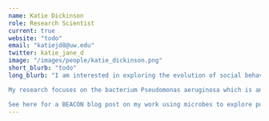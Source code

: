 ```yaml
---
name: Katie Dickinson
role: Research Scientist
current: true
website: "todo"
email: "katiejd8@uw.edu"
twitter: katie_jane_d 
image: "/images/people/katie_dickinson.png"
short_blurb: "todo"
long_blurb: "I am interested in exploring the evolution of social behaviors, such as altruism, cooperation, communication, spite etc. Altruism appears to be the opposite of natural selection and survival of the fittest. Why would an organism improve the fitness of another at a cost to itself? Yet, cooperation and altruism is widespread in nature. A fascinating question is how cooperation or altruist behavior can evolve and be maintained in the presence of “cheaters,” individuals who take but do not contribute.

My research focuses on the bacterium Pseudomonas aeruginosa which is an opportunistic pathogen and can cause of disease for immunocompromised people (such as burns victims). It is also the major cause of lung infection in people with cystic fibrosis. In particular, I am interested in the social lives of bacteria and their consequences for disease, the evolution of virulence, and antibiotic resistance.

See here for a BEACON blog post on my work using microbes to explore public good production."
---
```


